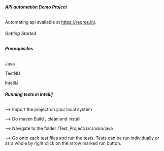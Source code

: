 ###### **API automation Demo Project**

Automating api available at https://reqres.in/.

###### Getting Started

###### **Prerequisites**

  Java
  
  TestNG
  
  IntelliJ

###### **Running tests in Intellij**

--> Import the project on your local system

--> Do maven Build , clean and install

--> Navigate to the folder /Test_Project/src/main/java

--> Go onto each test files and run the tests. Tests can be run individually or as a whole by right click on the arrow marked run button.



